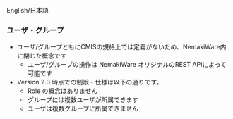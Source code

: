 English/日本語

### ユーザ・グループ

* ユーザ/グループともにCMISの規格上では定義がないため、NemakiWare内に閉じた概念です
    * ユーザ/グループの操作は NemakiWare オリジナルのREST APIによって可能です
* Version 2.3 時点での制限・仕様は以下の通りです。
    * Role の概念はありません
    * グループには複数ユーザが所属できます
    * ユーザは複数グループに所属できません
